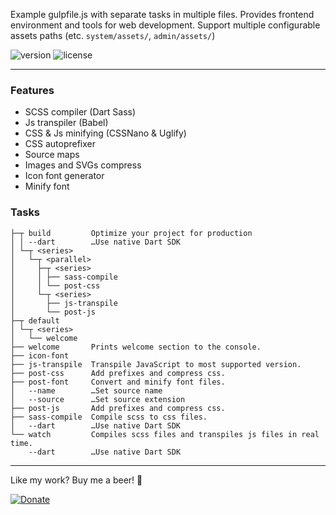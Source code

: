 Example gulpfile.js with separate tasks in multiple files.
Provides frontend environment and tools for web development.
Support multiple configurable assets paths (etc. `system/assets/`, `admin/assets/`)

![version](https://img.shields.io/github/v/tag/jakubzasanski/disco-gulp?label=version)
![license](https://img.shields.io/github/license/jakubzasanski/disco-gulp)

---

### Features
- SCSS compiler (Dart Sass)
- Js transpiler (Babel)
- CSS & Js minifying (CSSNano & Uglify)
- CSS autoprefixer
- Source maps
- Images and SVGs compress
- Icon font generator
- Minify font

### Tasks

```text
├─┬ build         Optimize your project for production
│ │ --dart        …Use native Dart SDK
│ └─┬ <series>
│   └─┬ <parallel>
│     ├─┬ <series>
│     │ ├── sass-compile
│     │ └── post-css
│     └─┬ <series>
│       ├── js-transpile
│       └── post-js
├─┬ default
│ └─┬ <series>
│   └── welcome
├── welcome       Prints welcome section to the console.
├── icon-font
├── js-transpile  Transpile JavaScript to most supported version.
├── post-css      Add prefixes and compress css.
├── post-font     Convert and minify font files.
│   --name        …Set source name
│   --source      …Set source extension
├── post-js       Add prefixes and compress css.
├── sass-compile  Compile scss to css files.
│   --dart        …Use native Dart SDK
└── watch         Compiles scss files and transpiles js files in real time.
    --dart        …Use native Dart SDK
```

---

Like my work? Buy me a beer! 🍺

[![Donate](https://img.shields.io/badge/Donate-PayPal-blue.svg)](https://www.paypal.com/donate/?hosted_button_id=KWNT5X4DUL2AY)
